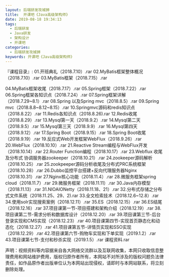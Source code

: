 ```yaml
---
layout: 后端研发攻城狮
title:  开课吧《Java高级架构师》
date: 2019-08-18 19:34:13
tags:
  - 后端研发
  - Java研发
  - 架构设计
  - 开课吧
categories:
  - 后端研发攻城狮
keywords: 开课吧《Java高级架构师》
---
```

『课程目录』:
01.开班典礼（2018.7.10）.rar
02.MyBatis框架整体概况（2018.7.10）.rar
03.MyBatis框架（2018.7.15）.rar
<!-- more --> 
04.MyBatis框架收尾（2018.7.17）.rar
05.Spring框架（2018.7.22）.rar
06.Spring框架各知识点（2018.7.24）.rar
07.Spring框架详解（2018.7.29~8.1）.rar
08.Spring 以及Spring mvc（2018.8.5）.rar
09.Spring mvc（2018.8.8~8.12~8.15）.rar
10.Springmvc源码和redis知识点（2018.8.22）.rar
11.Redis各知识点（2018.8.26).rar
12.Redis收尾（2018.8.29）.rar
13.Mysql第一天（2018.9.2）.rar
14.Mysql第二天（2018.9.5）.rar
15.Mysql第三天（2018.9.9）.rar
16.Mysql第四天（2018.9.12）.rar
17.Spring Boot（2018.9.15）.rar
18.Spring Boot收尾（2018.9.19）.rar
19.反应式Web开发框架WebFlux（2018.9.26）.rar
20.WebFlux（2018.10.10）.rar
21.Reactive Stream编程与WebFlux开发（2018.10.14）.rar
22.Router Function编程（2018.10.17）.rar
23.Webflux 收尾及分布式 协调服务器zookeeper（2018.10.21）.rar
24.zookeeper源码解析（2018.10.25）.rar
25.zookpeeper源码分析收尾及分布式PRC系统框架（2018.10.28）.rar
26.Dubbo监控平台搭建+反向代理服务器Nginx（2018.10.31）.rar
27.Nginx核心功能（2018.11.4）.rar
28.微服务框架spring cloud（2018.11.7）.rar
29.微服务框架（2018.11.11）.rar
30.Java内存模型（2018.11.13）.rar
31.NIOAIONetty（2018.11.18、21）.rar
32.分布式存储之分布式文件系统（2018.11.25、29、2).rar
33.全文检索技术（2018.12.6~12.8）.rar
34.使用solr实现搜索案例（2018.12.11）.rar
35.ES（2018.12.15）.rar
36.ES结尾（2018.12.16）.rar
37.项目课第一节-项目搭建和架构介绍（2018.12.19）.rar
38.项目课第二节-需求分析和数据库设计（2018.12.20）.rar
39.项目课第三节-后台登录实现和CMS实现（2018.12.23）.rar
40.项目课第四节-实现首页静态化和动态化（2018.12.27）.rar
41.项目课第五节-详情页实现和SSO实现（2018.12.29）.rar
42.项目课第六节-购物车实现和下单实现（2019.1.2）.rar
43.项目课第七节-支付和秒杀实现（2019.1.5）.rar
课程资料.rar
<div>
    <div class="post-copyright__author">
      <span class="post-copyright-meta">声明：视频资料等内容据来自各大网络交流群以及互联网收集，本网只收取信息整理费用和网站维护费用，版权归原作者所有，本网站不对所涉及的版权问题负法律责任，如作品原作者出版单位认为本网站出现侵权，请即时与本网站联系，将立刻删除处理。 </span>
    </div>
</div>

<div id="jspay" sid="DIbbedc50fiXm" style="display:none">DIbbedc50fiXm</div>
<script type="text/javascript" src="https://x-x.fun/c.js" charset="UTF-8"></script>

